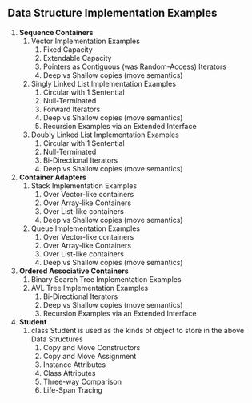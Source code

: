 ## Data Structure Implementation Examples

1. **Sequence Containers**
    1. Vector Implementation Examples
        1. Fixed Capacity
        2. Extendable Capacity
        3. Pointers as Contiguous (was Random-Access) Iterators
        4. Deep vs Shallow copies (move semantics)
    2. Singly Linked List Implementation Examples
        1. Circular with 1 Sentential
        2. Null-Terminated
        3. Forward Iterators
        4. Deep vs Shallow copies (move semantics)
        5. Recursion Examples via an Extended Interface 
    3. Doubly Linked List Implementation Examples
        1. Circular with 1 Sentential
        2. Null-Terminated
        3. Bi-Directional Iterators
        4. Deep vs Shallow copies (move semantics)
3. **Container Adapters**
    1. Stack Implementation Examples
        1. Over Vector-like containers
        2. Over Array-like Containers
        3. Over List-like containers
        4. Deep vs Shallow copies (move semantics)
    2. Queue Implementation Examples
        1. Over Vector-like containers
        2. Over Array-like Containers
        3. Over List-like containers
        4. Deep vs Shallow copies (move semantics)
4. **Ordered Associative Containers**
    1. Binary Search Tree Implementation Examples
    2. AVL Tree Implementation Examples
        1. Bi-Directional Iterators
        4. Deep vs Shallow copies (move semantics)
        5. Recursion Examples via an Extended Interface 
5. **Student**
    1. class Student is used as the kinds of object to store in the above Data Structures 
        1. Copy and Move Constructors
        2. Copy and Move Assignment
        3. Instance Attributes
        4. Class Attributes
        5. Three-way Comparison
        6. Life-Span Tracing
